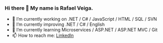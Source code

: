 ### Hi there 👋 My name is Rafael Veiga.

- 🔭 I’m currently working on .NET / C# / JavaScript / HTML / SQL / SVN
- 🌱 I’m currently improving .NET / C# / English
- 🌱 I’m currently learning Microservices / ASP.NET / ASP.NET MVC / Git
- 📫 How to reach me: [LinkedIn](https://www.linkedin.com/in/rafaelrveiga/)
<!--
**rafaelrveiga/rafaelrveiga** is a ✨ _special_ ✨ repository because its `README.md` (this file) appears on your GitHub profile.

Here are some ideas to get you started:

- 👯 I’m looking to collaborate on ...
- 🤔 I’m looking for help with ...
- 💬 Ask me about ...
- 😄 Pronouns: He/Him
- ⚡ Fun fact: ...

![Rafael Status](https://github-readme-stats.vercel.app/api?username=rafaelrveiga&&theme=dark&show_icons=true)
-->
